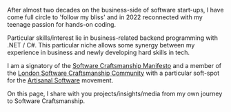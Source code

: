 After almost two decades on the business-side of software start-ups, I have come full circle to 'follow my bliss' and in 2022 reconnected with my teenage passion for hands-on coding.

Particular skills/interest lie in business-related backend programming with .NET / C#. This particular niche allows some synergy between my experience in business and newly developing hard skills in tech. 

I am a signatory of the [Software Craftsmanship Manifesto](http://manifesto.softwarecraftsmanship.org) and a member of the [London Software Craftsmanship Community](https://www.meetup.com/london-software-craftsmanship/) with a particular soft-spot for the [Artisanal Software](https://www.markbernstein.org/NeoVictorian.html) movement.

On this page, I share with you projects/insights/media from my own journey to Software Craftsmanship.
